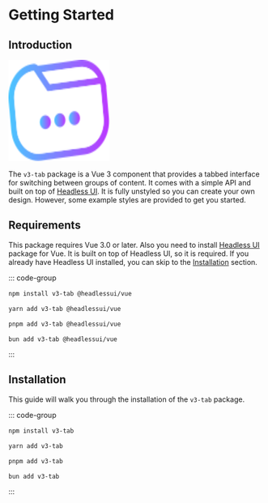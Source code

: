 # Getting Started

## Introduction

<img class="logo" src="../assets/v3-tabs.svg" alt="MarineGEO circle logo" style="height: 200px; width:200px;"/>

The `v3-tab` package is a Vue 3 component that provides a tabbed interface for switching between groups of content. It comes with a simple API and built on top of [Headless UI](https://headlessui.dev/). It is fully unstyled so you can create your own design. However, some example styles are provided to get you started.

## Requirements

This package requires Vue 3.0 or later. Also you need to install [Headless UI](https://headlessui.dev/) package for Vue. It is built on top of Headless UI, so it is required. If you already have Headless UI installed, you can skip to the [Installation](#installation) section.

::: code-group

```bash[npm]
npm install v3-tab @headlessui/vue
```

```bash[yarn]
yarn add v3-tab @headlessui/vue
```

```bash[pnpm]
pnpm add v3-tab @headlessui/vue
```

```bash[bun]
bun add v3-tab @headlessui/vue
```

:::

## Installation

This guide will walk you through the installation of the `v3-tab` package.

::: code-group

```bash[npm]
npm install v3-tab
```

```bash[yarn]
yarn add v3-tab
```

```bash[pnpm]
pnpm add v3-tab
```

```bash[bun]
bun add v3-tab
```

:::
